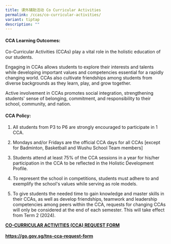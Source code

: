```yaml
---
title: 课外辅助活动 Co Curricular Activities
permalink: /ccas/co-curricular-activities/
variant: tiptap
description: ""
---
```

<h4>CCA Learning Outcomes:</h4>
<p>Co-Curricular Activities (CCAs) play a vital role in the holistic education
of our students.</p>
<p>Engaging in CCAs allows students to explore their interests and talents
while developing important values and competencies essential for a rapidly
changing world. CCAs also cultivate friendships among students from diverse
backgrounds as they learn, play, and grow together.</p>
<p>Active involvement in CCAs promotes social integration, strengthening
students' sense of belonging, commitment, and responsibility to their school,
community, and nation.</p>
<h4>CCA Policy:</h4>
<ol data-tight="true" class="tight">
<li>
<p>All students from P3 to P6 are strongly encouraged to participate in 1
CCA.</p>
</li>
<li>
<p>Mondays and/or Fridays are the official CCA days for all CCAs [except
for Badminton, Basketball and Wushu School Team members]</p>
</li>
<li>
<p>Students attend at least 75% of the CCA sessions in a year for his/her
participation in the CCA to be reflected in the Holistic Development Profile.</p>
</li>
<li>
<p>To represent the school in competitions, students must adhere to and exemplify
the school's values while serving as role models.</p>
</li>
<li>
<p>To give students the needed time to gain knowledge and master skills in
their CCAs, as well as develop friendships, teamwork and leadership competencies
among peers within the CCA, requests for changing CCAs will only be considered
at the end of each semester. This will take effect from Term 2 (2024).
<br>
</p>
</li>
</ol>
<p><strong><u>CO-CURRICULAR ACTIVITIES (CCA) REQUEST FORM</u></strong>
<br>
<br><strong><a href="https://go.gov.sg/tns-cca-request-form" rel="noopener noreferrer nofollow" target="_blank">https://go.gov.sg/tns-cca-request-form</a></strong>
</p>
<p></p>